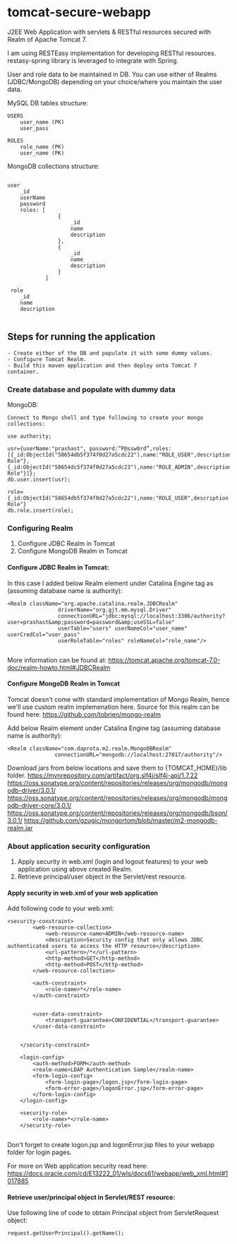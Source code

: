 # tomcat-secure-webapp
J2EE Web Application with servlets & RESTful resources secured with Realm of Apache Tomcat 7. 

I am using RESTEasy implementation for developing RESTful resources. restasy-spring library is leveraged to integrate with Spring.

User and role data to be maintained in DB. You can use either of Realms (JDBC/MongoDB) depending on your choice/where you maintain the user data.

MySQL DB tables structure:

``` 
USERS
    user_name (PK)
    user_pass

ROLES
    role_name (PK)
    user_name (PK)
```

MongoDB collections structure:

```

user
    _id
    userName
    password
    roles: [
                {
                    _id
                    name
                    description
                },
                {
                    _id
                    name
                    description
                }
            ]
 
 role
    _id
    name
    description
            
``` 

## Steps for running the application
    
    - Create either of the DB and populate it with some dummy values.
    - Configure Tomcat Realm.
    - Build this maven application and then deploy onto Tomcat 7 container. 

### Create database and populate with dummy data

MongoDB:

```
Connect to Mongo shell and type following to create your mongo collections:

use authority;

usr={userName:"prashast", password:”P@ssw0rd”,roles:[{_id:ObjectId("58654db5f374f0d27a5cdc22"),name:"ROLE_USER",description:"User Role"},{_id:ObjectId("58654dc5f374f0d27a5cdc23"),name:"ROLE_ADMIN",description:"Admin Role"}]};
db.user.insert(usr);

role={_id:ObjectId("58654db5f374f0d27a5cdc22"),name:"ROLE_USER",description:"User Role"}
db.role.insert(role);

```


### Configuring Realm
 1. Configure JDBC Realm in Tomcat
 2. Configure MongoDB Realm in Tomcat

#### Configure JDBC Realm in Tomcat:
In this case I added below Realm element under Catalina Engine tag as (assuming database name is authority):

```
<Realm className="org.apache.catalina.realm.JDBCRealm"
        		driverName="org.gjt.mm.mysql.Driver"
   				connectionURL="jdbc:mysql://localhost:3306/authority?user=prashast&amp;password=password&amp;useSSL=false"
       			userTable="users" userNameCol="user_name" userCredCol="user_pass"
   				userRoleTable="roles" roleNameCol="role_name"/>
                
```

More information can be found at: https://tomcat.apache.org/tomcat-7.0-doc/realm-howto.html#JDBCRealm

#### Configure MongoDB Realm in Tomcat
Tomcat doesn't come with standard implementation of Mongo Realm, hence we'll use custom realm implemenation here.
Source for this realm can be found here: https://github.com/tobrien/mongo-realm

Add below Realm element under Catalina Engine tag (assuming database name is authority):

```
<Realm className="com.daprota.m2.realm.MongoDBRealm"
               connectionURL="mongodb://localhost:27017/authority"/>
```

Download jars from below locations and save them to {TOMCAT_HOME}/lib folder.
https://mvnrepository.com/artifact/org.slf4j/slf4j-api/1.7.22
https://oss.sonatype.org/content/repositories/releases/org/mongodb/mongodb-driver/3.0.1/
https://oss.sonatype.org/content/repositories/releases/org/mongodb/mongodb-driver-core/3.0.1/
https://oss.sonatype.org/content/repositories/releases/org/mongodb/bson/3.0.1/
https://github.com/gzugic/mongortom/blob/master/m2-mongodb-realm.jar



### About application security configuration

 1. Apply security in web.xml (login and logout features) to your web application using above created Realm.
 2. Retrieve principal/user object in the Servlet/rest resource.

#### Apply security in web.xml of your web application

Add following code to your web.xml:

```
<security-constraint>
        <web-resource-collection>
            <web-resource-name>ADMIN</web-resource-name>
            <description>Security config that only allows JDBC authenticated users to access the HTTP resource</description>
            <url-pattern>/*</url-pattern>
            <http-method>GET</http-method>
            <http-method>POST</http-method>
        </web-resource-collection>

        <auth-constraint>
            <role-name>*</role-name>
        </auth-constraint>

        
        <user-data-constraint>
            <transport-guarantee>CONFIDENTIAL</transport-guarantee>
        </user-data-constraint>
        

    </security-constraint>

    <login-config>
        <auth-method>FORM</auth-method>
        <realm-name>LDAP Authentication Sample</realm-name>
        <form-login-config>
            <form-login-page>/logon.jsp</form-login-page>
            <form-error-page>/logonError.jsp</form-error-page>
        </form-login-config>
    </login-config>

    <security-role>
        <role-name>*</role-name>
    </security-role>
    
```

Don't forget to create logon.jsp and logonError.jsp files to your webapp folder for login pages.

For more on Web application security read here: https://docs.oracle.com/cd/E13222_01/wls/docs61/webapp/web_xml.html#1017885

#### Retrieve user/principal object in Servlet/REST resource:

Use following line of code to obtain Principal object from ServletRequest object:

```
request.getUserPrincipal().getName();
```
